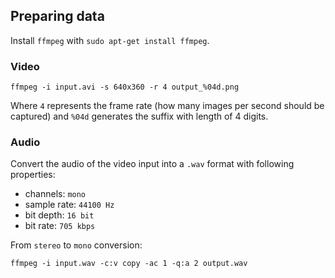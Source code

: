 ## Preparing data

Install `ffmpeg` with `sudo apt-get install ffmpeg`.

### Video

`ffmpeg -i input.avi -s 640x360 -r 4 output_%04d.png`

Where `4` represents the frame rate (how many images per second should be
captured) and `%04d` generates the suffix with length of 4 digits.

### Audio

Convert the audio of the video input into a `.wav` format with following
properties:

- channels: `mono`
- sample rate: `44100 Hz`
- bit depth: `16 bit`
- bit rate: `705 kbps`

From `stereo` to `mono` conversion:

`ffmpeg -i input.wav -c:v copy -ac 1 -q:a 2 output.wav`
